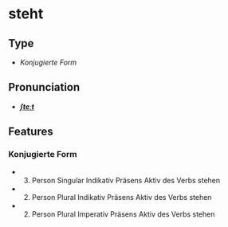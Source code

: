 # steht
## Type
- _Konjugierte Form_
## Pronunciation
- **_[ʃteːt](https://commons.wikimedia.org/wiki/File:De-steht.ogg)_**
## Features
### Konjugierte Form
- 3. Person Singular Indikativ Präsens Aktiv des Verbs stehen
- 2. Person Plural Indikativ Präsens Aktiv des Verbs stehen
- 2. Person Plural Imperativ Präsens Aktiv des Verbs stehen
